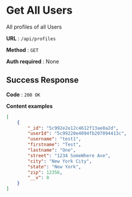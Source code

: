 # Get All Users

All profiles of all Users

**URL** : `/api/profiles`

**Method** : `GET`

**Auth required** : None

## Success Response

**Code** : `200 OK`

**Content examples**


```json
[
    {
        "_id": "5c992e2e12c4612f13ae8a2d",
        "userId": "5c99220e4094fb207094413c",
        "username": "test1",
        "firstname": "Test",
        "lastname": "One",
        "street": "1234 SomeWhere Ave",
        "city": "New York City",
        "state": "New York",
        "zip": 12356,
        "__v": 0
    }
]
```
